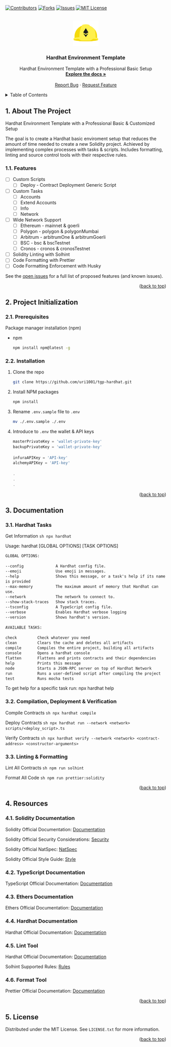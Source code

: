 <a name="readme-top"></a>

[![Contributors][contributors-shield]][contributors-url]
[![Forks][forks-shield]][forks-url]
[![Issues][issues-shield]][issues-url]
[![MIT License][license-shield]][license-url]

<!-- PROJECT LOGO -->
<br />
<div align="center">
  <a href="https://github.com/uri1001/tgp-hardhat">
    <img src="assets/logo.png" alt="Logo" width="80" height="80">
  </a>

<h3 align="center">Hardhat Environment Template</h3>

  <p align="center">
    Hardhat Environment Template with a Professional Basic Setup
    <br />
    <a href="https://github.com/uri1001/tgp-hardhat"><strong>Explore the docs »</strong></a>
    <br />
    <br />
    <a href="https://github.com/uri1001/tgp-hardhat/issues">Report Bug</a>
    ·
    <a href="https://github.com/uri1001/tgp-hardhat/issues">Request Feature</a>
  </p>
</div>

<!-- TABLE OF CONTENTS -->
<details>
  <summary>Table of Contents</summary>
  <ol>
    <li>
        <a href="#about-the-project">About The Project</a>
        <ul>
            <li><a href="#features">Features</a></li>
        </ul>
    </li>
    <li>
        <a href="#project-initialization">Project Initialization</a>
        <ul>
            <li><a href="#prerequisites">Prerequisites</a></li>
            <li><a href="#installation">Installation</a></li>
        </ul>
    </li>
    <li>
        <a href="#documentation">Documentation</a>      
        <ul>
            <li><a href="#hardhat-tasks">Hardhat Tasks</a></li>
            <li><a href="#compilation-deployment-&-verification">Compilation, Deployment & Verification</a></li>
            <li><a href="#linting-&-formatting">Linting & Formatting</a></li>
        </ul>
    </li>
    <li>
        <a href="#resources">Resources</a>
        <ul>
            <li><a href="#solidity-documentation">Hardhat Tasks</a></li>
            <li><a href="#typescript-documentation">TypeScript Documentation</a></li>
            <li><a href="#ethers-documentation">Ethers Documentation</a></li>
            <li><a href="#hardhat-documentation">Hardhat Documentation</a></li>
            <li><a href="#lint-tool">Lint Tool</a></li>
            <li><a href="#format-tool">Format Tool</a></li>
        </ul>
    </li>
    <li><a href="#license">License</a></li>
  </ol>
</details>

<!-- ABOUT THE PROJECT -->

## 1. About The Project

Hardhat Environment Template with a Professional Basic & Customized Setup

The goal is to create a Hardhat basic enviroment setup that reduces the amount of time needed to create
a new Solidity project. Achieved by implementing complex processes with tasks & scripts.
Includes formatting, linting and source control tools with their respective rules.

### 1.1. Features

-   [ ] Custom Scripts
    -   [ ] Deploy - Contract Deployment Generic Script
-   [ ] Custom Tasks
    -   [ ] Accounts
    -   [ ] Extend Accounts
    -   [ ] Info
    -   [ ] Network
-   [ ] Wide Network Support
    -   [ ] Ethereum - mainnet & goerli
    -   [ ] Polygon - polygon & polygonMumbai
    -   [ ] Arbitrum - arbitrumOne & arbitrumGoerli
    -   [ ] BSC - bsc & bscTestnet
    -   [ ] Cronos - cronos & cronosTestnet
-   [ ] Solidity Linting with Solhint
-   [ ] Code Formatting with Prettier
-   [ ] Code Formatting Enforcement with Husky

See the [open issues](https://github.com/uri1001/tgp-hardhat/issues) for a full list of proposed features (and known issues).

<p align="right">(<a href="#readme-top">back to top</a>)</p>

<!-- PROJECT INITIALIZATION -->

## 2. Project Initialization

### 2.1. Prerequisites

Package manager installation (npm)

-   npm
    ```sh
    npm install npm@latest -g
    ```

### 2.2. Installation

1. Clone the repo
    ```sh
    git clone https://github.com/uri1001/tgp-hardhat.git
    ```
2. Install NPM packages
    ```sh
    npm install
    ```
3. Rename `.env.sample` file to `.env`
    ```sh
    mv ./.env.sample ./.env
    ```
4. Introduce to `.env` the wallet & API keys

    ```js
    masterPrivateKey = 'wallet-private-key'
    backupPrivateKey = 'wallet-private-key'

    infuraAPIKey = 'API-key'
    alchemyAPIKey = 'API-key'

    .
    .
    .
    ```

<p align="right">(<a href="#readme-top">back to top</a>)</p>

<!-- DOCUMENTATION -->

## 3. Documentation

### 3.1. Hardhat Tasks

Get Information
`sh
    npx hardhat
    `

Usage: hardhat [GLOBAL OPTIONS] <TASK> [TASK OPTIONS]

    GLOBAL OPTIONS:

    --config              A Hardhat config file.
    --emoji               Use emoji in messages.
    --help                Shows this message, or a task's help if its name is provided
    --max-memory          The maximum amount of memory that Hardhat can use.
    --network             The network to connect to.
    --show-stack-traces   Show stack traces.
    --tsconfig            A TypeScript config file.
    --verbose             Enables Hardhat verbose logging
    --version             Shows hardhat's version.

    AVAILABLE TASKS:

    check         Check whatever you need
    clean         Clears the cache and deletes all artifacts
    compile       Compiles the entire project, building all artifacts
    console       Opens a hardhat console
    flatten       Flattens and prints contracts and their dependencies
    help          Prints this message
    node          Starts a JSON-RPC server on top of Hardhat Network
    run           Runs a user-defined script after compiling the project
    test          Runs mocha tests

To get help for a specific task run: npx hardhat help <task>

### 3.2. Compilation, Deployment & Verification

Compile Contracts
`sh
    npx hardhat compile
    `

Deploy Contracts
`sh
    npx hardhat run --network <network> scripts/<deploy_script>.ts
    `

Verify Contracts
`sh
    npx hardhat verify --network <network> <contract-address> <constructor-arguments>
    `

### 3.3. Linting & Formatting

Lint All Contracts
`sh
    npm run solhint
    `

Format All Code
`sh
    npm run prettier:solidity
    `

<p align="right">(<a href="#readme-top">back to top</a>)</p>

<!-- RESOURCES -->

## 4. Resources

### 4.1. Solidity Documentation

Solidity Official Documentation: [Documentation](https://docs.soliditylang.org/en/v0.8.19/)

Solidity Official Security Considerations: [Security](https://docs.soliditylang.org/en/v0.8.19/security-considerations.html)

Solidity Official NatSpec: [NatSpec](https://docs.soliditylang.org/en/v0.8.19/natspec-format.html)

Solidity Official Style Guide: [Style](https://docs.soliditylang.org/en/v0.8.19/style-guide.html)

### 4.2. TypeScript Documentation

TypeScript Official Documentation: [Documentation](https://www.typescriptlang.org/docs/)

### 4.3. Ethers Documentation

Ethers Official Documentation: [Documentation](https://docs.ethers.org/v5/)

### 4.4. Hardhat Documentation

Hardhat Official Documentation: [Documentation](https://hardhat.org/docs)

### 4.5. Lint Tool

Hardhat Official Documentation: [Documentation](https://protofire.github.io/solhint/)

Solhint Supported Rules: [Rules](https://github.com/protofire/solhint/blob/master/docs/rules.md)

### 4.6. Format Tool

Prettier Official Documentation: [Documentation](https://prettier.io/docs/en/)

<p align="right">(<a href="#readme-top">back to top</a>)</p>

<!-- LICENSE -->

## 5. License

Distributed under the MIT License. See `LICENSE.txt` for more information.

<p align="right">(<a href="#readme-top">back to top</a>)</p>

<!-- MARKDOWN LINKS & IMAGES -->
<!-- https://www.markdownguide.org/basic-syntax/#reference-style-links -->

[contributors-shield]: https://img.shields.io/github/contributors/uri1001/tgp-hardhat.svg?style=for-the-badge
[contributors-url]: https://github.com/uri1001/tgp-hardhat/graphs/contributors
[forks-shield]: https://img.shields.io/github/forks/uri1001/tgp-hardhat.svg?style=for-the-badge
[forks-url]: https://github.com/uri1001/tgp-hardhat/network/members
[issues-shield]: https://img.shields.io/github/issues/uri1001/tgp-hardhat.svg?style=for-the-badge
[issues-url]: https://github.com/uri1001/tgp-hardhat/issues
[license-shield]: https://img.shields.io/github/license/uri1001/tgp-hardhat.svg?style=for-the-badge
[license-url]: https://github.com/uri1001/tgp-hardhat/blob/master/LICENSE.txt
